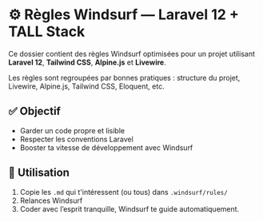 # ⚙️ Règles Windsurf — Laravel 12 + TALL Stack

Ce dossier contient des règles Windsurf optimisées pour un projet utilisant **Laravel 12**, **Tailwind CSS**, **Alpine.js** et **Livewire**.

Les règles sont regroupées par bonnes pratiques : structure du projet, Livewire, Alpine.js, Tailwind CSS, Eloquent, etc.

## ✅ Objectif

- Garder un code propre et lisible
- Respecter les conventions Laravel
- Booster ta vitesse de développement avec Windsurf

## 📂 Utilisation

1. Copie les `.md` qui t'intéressent (ou tous) dans `.windsurf/rules/`
2. Relances Windsurf
3. Coder avec l’esprit tranquille, Windsurf te guide automatiquement.